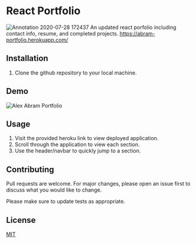 # React Portfolio  
![Annotation 2020-07-28 172437](https://user-images.githubusercontent.com/63982568/88728411-4e74d300-d0f7-11ea-8b17-491d65e80aa2.jpg)
An updated react porfolio including contact info, resume, and completed projects.
https://abram-portfolio.herokuapp.com/

## Installation
1. Clone the github repository to your local machine.

## Demo
![Alex Abram Portfolio](https://user-images.githubusercontent.com/63982568/88728557-a14e8a80-d0f7-11ea-935b-1f15725faf03.gif)

## Usage
1. Visit the provided heroku link to view deployed application.
2. Scroll through the application to view each section.
3. Use the header/navbar to quickly jump to a section.

## Contributing
Pull requests are welcome. For major changes, please open an issue first to discuss what you would like to change.

Please make sure to update tests as appropriate.

## License
[MIT](https://choosealicense.com/licenses/mit/)
